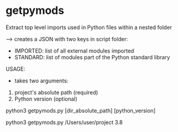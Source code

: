 # getpymods
Extract top level imports used in Python files within a nested folder

--> creates a JSON with two keys in script folder:

- IMPORTED: list of all external modules imported
- STANDARD: list of modules part of the Python standard library


USAGE:

- takes two arguments: 
1) project's absolute path (required)
2) Python version (optional)

python3 getpymods.py [dir_absolute_path] [python_version]

python3 getpymods.py /Users/user/project 3.8
